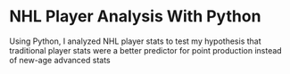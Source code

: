 # NHL Player Analysis With Python
Using  Python, I analyzed NHL player stats to test my hypothesis that traditional player stats were a better predictor for point production instead of new-age advanced stats  
